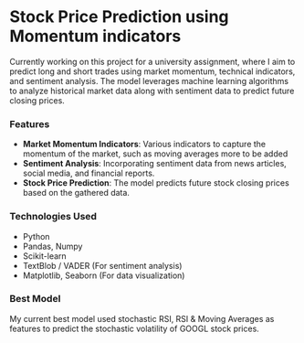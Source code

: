 # Stock Price Prediction using Momentum indicators

Currently working on this project for a university assignment, where I aim to predict long and short trades using market momentum, technical indicators, and sentiment analysis. The model leverages machine learning algorithms to analyze historical market data along with sentiment data to predict future closing prices.

### Features
- **Market Momentum Indicators**: Various indicators to capture the momentum of the market, such as moving averages more to be added
- **Sentiment Analysis**: Incorporating sentiment data from news articles, social media, and financial reports.
- **Stock Price Prediction**: The model predicts future stock closing prices based on the gathered data.

### Technologies Used
- Python
- Pandas, Numpy
- Scikit-learn
- TextBlob / VADER (For sentiment analysis)
- Matplotlib, Seaborn (For data visualization)

### Best Model
My current best model used stochastic RSI, RSI & Moving Averages as features to predict the stochastic volatility of GOOGL stock prices.












